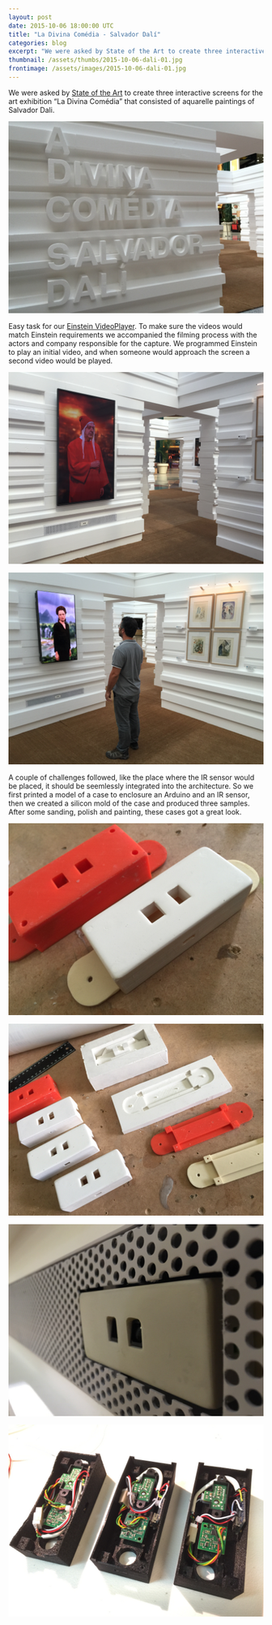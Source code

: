 ```yaml
---
layout: post
date: 2015-10-06 18:00:00 UTC
title: "La Divina Comédia - Salvador Dalí"
categories: blog
excerpt: "We were asked by State of the Art to create three interactive screens for the art exhibition “La Divina Comédia” that consisted in Salvador Dali aquarelle paintings."
thumbnail: /assets/thumbs/2015-10-06-dali-01.jpg
frontimage: /assets/images/2015-10-06-dali-01.jpg
---
```


We were asked by [State of the Art][1] to create three interactive screens for the art exhibition “La Divina Comédia” that consisted of aquarelle paintings of Salvador Dali. 

![](/assets/images/2015-10-06-dali-01.jpg)

Easy task for our [Einstein VideoPlayer][2]. To make sure the videos would match Einstein requirements we accompanied the filming process with the actors and company responsible for the capture. We programmed Einstein to play an initial video, and when someone would approach the screen a second video would be played.

![](/assets/images/2015-10-06-dali-02.jpg)

![](/assets/images/2015-10-06-dali-03.jpg)

A couple of challenges followed, like the place where the IR sensor would be placed, it should be seemlessly integrated into the architecture. So we first printed a model of a case to enclosure an Arduino and an IR sensor, then we created a silicon mold of the case and produced three samples. After some sanding, polish and painting, these cases got a great look.

![](/assets/images/2015-10-06-dali-06.jpg)

![](/assets/images/2015-10-06-dali-07.jpg)

![](/assets/images/2015-10-06-dali-04.jpg)

![](/assets/images/2015-10-06-dali-05.jpg)

[1]: http://sota.pt/
[2]: http://artica.cc/einstein/
